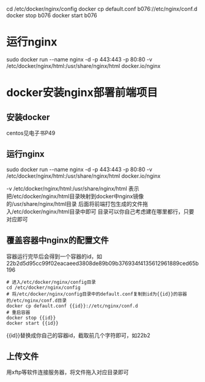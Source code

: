 cd /etc/docker/nginx/config
docker cp default.conf b076://etc/nginx/conf.d
docker stop b076
docker start b076

# 运行nginx
sudo docker run --name nginx -d -p 443:443 -p 80:80 -v /etc/docker/nginx/html:/usr/share/nginx/html docker.io/nginx



# docker安装nginx部署前端项目
## 安装docker
centos见电子书P49
## 运行nginx
sudo docker run --name nginx -d -p 443:443 -p 80:80 -v /etc/docker/nginx/html:/usr/share/nginx/html docker.io/nginx

-v /etc/docker/nginx/html:/usr/share/nginx/html
表示把/etc/docker/nginx/html目录映射到docker中nginx镜像的/usr/share/nginx/html目录
后面将前端打包生成的文件拖入/etc/docker/nginx/html目录中即可
目录可以你自己考虑建在哪里都行，只要对应即可

## 覆盖容器中nginx的配置文件
容器运行完毕后会得到一个容器的id，如22b2d5d95cc99f02eacaeed3808de89b09b376934f4135612961889ced65b196
```
# 进入/etc/docker/nginx/config目录
cd /etc/docker/nginx/config
# 将/etc/docker/nginx/config目录中的default.conf复制到id为{{id}}的容器的/etc/nginx/conf.d目录
docker cp default.conf {{id}}://etc/nginx/conf.d
# 重启容器
docker stop {{id}}
docker start {{id}}
```
{{id}}替换成你自己的容器id，截取前几个字符即可，如22b2

## 上传文件
用xftp等软件连接服务器，将文件拖入对应目录即可

